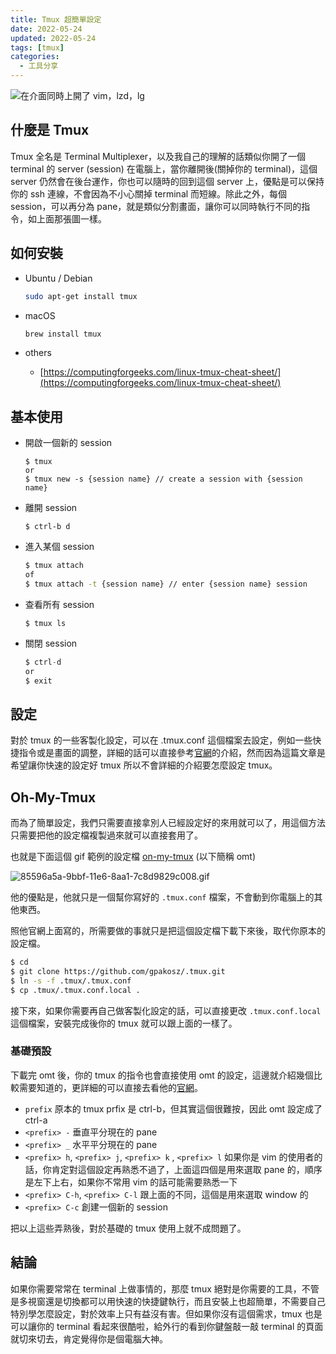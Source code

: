 ```yaml
---
title: Tmux 超簡單設定
date: 2022-05-24
updated: 2022-05-24
tags: [tmux]
categories:
  - 工具分享
---
```



![在介面同時上開了 vim，lzd，lg](/blog/assets/Screen_Shot_2022-01-21_at_2.53.49_PM.png)

<!-- more -->

## 什麼是 Tmux

Tmux 全名是 Terminal Multiplexer，以及我自己的理解的話類似你開了一個 terminal 的 server (session) 在電腦上，當你離開後(關掉你的 terminal)，這個 server 仍然會在後台運作，你也可以隨時的回到這個 server 上，優點是可以保持你的 ssh 連線，不會因為不小心關掉 terminal 而短線。除此之外，每個 session，可以再分為 pane，就是類似分割畫面，讓你可以同時執行不同的指令，如上面那張圖一樣。

## 如何安裝

- Ubuntu / Debian
    
    ```bash
    sudo apt-get install tmux
    ```
    
- macOS
    
    ```bash
    brew install tmux
    ```
    
- others
    - [https://computingforgeeks.com/linux-tmux-cheat-sheet/](https://computingforgeeks.com/linux-tmux-cheat-sheet/)

## 基本使用

- 開啟一個新的 session
    
    ```
    $ tmux 
    or
    $ tmux new -s {session name} // create a session with {session name}
    
    ```
    
- 離開 session
    
    ```
    $ ctrl-b d
    ```
    
- 進入某個 session
    
    ```bash
    $ tmux attach
    of 
    $ tmux attach -t {session name} // enter {session name} session
    ```
    
- 查看所有 session
    
    ```
    $ tmux ls
    ```
    
- 關閉 session
    
    ```jsx
    $ ctrl-d
    or
    $ exit
    ```
    

## 設定

對於 tmux 的一些客製化設定，可以在 .tmux.conf 這個檔案去設定，例如一些快捷指令或是畫面的調整，詳細的話可以直接參考[官網](https://man7.org/linux/man-pages/man1/tmux.1.html)的介紹，然而因為這篇文章是希望讓你快速的設定好 tmux 所以不會詳細的介紹要怎麼設定 tmux。

## Oh-My-Tmux

而為了簡單設定，我們只需要直接拿別人已經設定好的來用就可以了，用這個方法只需要把他的設定檔複製過來就可以直接套用了。 

也就是下面這個 gif 範例的設定檔 [on-my-tmux](https://github.com/gpakosz/.tmux) (以下簡稱 omt)

![85596a5a-9bbf-11e6-8aa1-7c8d9829c008.gif](/blog/assets/85596a5a-9bbf-11e6-8aa1-7c8d9829c008.gif)

他的優點是，他就只是一個幫你寫好的 `.tmux.conf` 檔案，不會動到你電腦上的其他東西。

照他官網上面寫的，所需要做的事就只是把這個設定檔下載下來後，取代你原本的設定檔。

```bash
$ cd
$ git clone https://github.com/gpakosz/.tmux.git
$ ln -s -f .tmux/.tmux.conf
$ cp .tmux/.tmux.conf.local .
```

接下來，如果你需要再自己做客製化設定的話，可以直接更改 `.tmux.conf.local` 這個檔案，安裝完成後你的 tmux 就可以跟上面的一樣了。

### 基礎預設

下載完 omt 後，你的 tmux 的指令也會直接使用 omt 的設定，這邊就介紹幾個比較需要知道的，更詳細的可以直接去看他的[官網](https://man7.org/linux/man-pages/man1/tmux.1.html)。

- `prefix` 原本的 tmux prfix 是 ctrl-b，但其實這個很難按，因此 omt 設定成了 ctrl-a
- `<prefix> -` 垂直平分現在的 pane
- `<prefix> _` 水平平分現在的 pane
- `<prefix> h`, `<prefix> j`, `<prefix> k` , `<prefix> l` 如果你是 vim 的使用者的話，你肯定對這個設定再熟悉不過了，上面這四個是用來選取 pane 的，順序是左下上右，如果你不常用 vim 的話可能需要熟悉一下
- `<prefix> C-h`, `<prefix> C-l` 跟上面的不同，這個是用來選取 window 的
- `<prefix> C-c` 創建一個新的 session

把以上這些弄熟後，對於基礎的 tmux 使用上就不成問題了。

## 結論

如果你需要常常在 terminal 上做事情的，那麼 tmux 絕對是你需要的工具，不管是多視窗還是切換都可以用快速的快捷鍵執行，而且安裝上也超簡單，不需要自己特別學怎麼設定，對於效率上只有益沒有害。但如果你沒有這個需求，tmux 也是可以讓你的 terminal 看起來很酷啦，給外行的看到你鍵盤敲一敲 terminal 的頁面就切來切去，肯定覺得你是個電腦大神。
